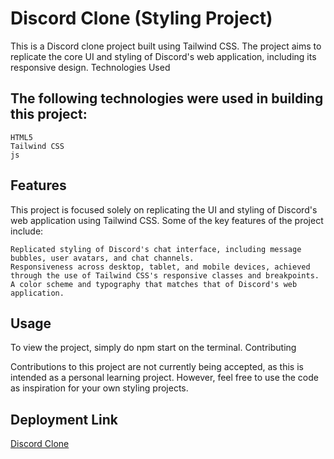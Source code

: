 # Discord Clone (Styling Project)

This is a Discord clone project built using Tailwind CSS. The project aims to replicate the core UI and styling of Discord's web application, including its responsive design.
Technologies Used

## The following technologies were used in building this project:

    HTML5
    Tailwind CSS
    js

## Features

This project is focused solely on replicating the UI and styling of Discord's web application using Tailwind CSS. Some of the key features of the project include:

    Replicated styling of Discord's chat interface, including message bubbles, user avatars, and chat channels.
    Responsiveness across desktop, tablet, and mobile devices, achieved through the use of Tailwind CSS's responsive classes and breakpoints.
    A color scheme and typography that matches that of Discord's web application.

## Usage

To view the project, simply do npm start on the terminal.
Contributing

Contributions to this project are not currently being accepted, as this is intended as a personal learning project. However, feel free to use the code as inspiration for your own styling projects.

## Deployment Link
[Discord Clone](https://shkhrtrxshdiscordclone.netlify.app/)
